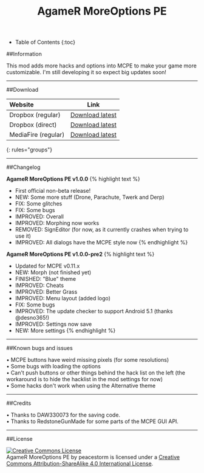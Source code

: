 ﻿---
layout: page
title: "AgameR MoreOptions PE"
excerpt: "This mod adds more hacks and options into MCPE to make your game more customizable!"
comments: true
share: true
---

* Table of Contents
{:toc}

##Information

This mod adds more hacks and options into MCPE to make your game more customizable.
I'm still developing it so expect big updates soon!

---

##Download

| Website | Link    |
|:--------|:-------:|
| Dropbox (regular) | [Download latest](https://www.dropbox.com/s/rby00z7vppup36b/AgameR%20MoreOptions%20PE%20v1.0.0.js?dl=0)|
| Dropbox (direct)  | [Download latest](https://www.dropbox.com/s/rby00z7vppup36b/AgameR%20MoreOptions%20PE%20v1.0.0.js?dl=1)|
| MediaFire (regular) | [Download latest](http://www.mediafire.com/download/4n0w30zv34h1r0y/AgameR_MoreOptions_PE_v1.0.0.js)|


{: rules="groups"}

---

##Changelog

**AgameR MoreOptions PE v1.0.0**
{% highlight text %}
- First official non-beta release!
- NEW: Some more stuff (Drone, Parachute, Twerk and Derp)
- FIX: Some glitches
- FIX: Some bugs
- IMPROVED: Overall
- IMPROVED: Morphing now works
- REMOVED: SignEditor (for now, as it currently crashes when trying to use it)
- IMPROVED: All dialogs have the MCPE style now
{% endhighlight %}

**AgameR MoreOptions PE v1.0.0-pre2**
{% highlight text %}
- Updated for MCPE v0.11.x
- NEW: Morph (not finished yet)
- FINISHED: "Blue" theme
- IMPROVED: Cheats
- IMPROVED: Better Grass
- IMPROVED: Menu layout (added logo)
- FIX: Some bugs
- IMPROVED: The update checker to support Android 5.1 (thanks @desno365!)
- IMPROVED: Settings now save
- NEW: More settings
{% endhighlight %}

<!--**AgameR MoreOptions PE v1.0.0-pre**
{% highlight text %}
- NEW: Zoom
- NEW: InstaMine
- NEW: X-Ray
- NEW: Cheats
- NEW: Knockback
- NEW: 64 item drop
- IMPROVED: Layout
- NEW: An update checker (thanks @desno365!)
- FIX: Some hacks
- More 
{% endhighlight %}

**AgameR MoreOptions PE v1.0 Beta 3**
{% highlight text %}
- NEW: Themes
- NEW: Sneaking
- IMPROVED: Fly
- FIX: Grass being unbreakable
{% endhighlight %}

**AgameR MoreOptions PE v1.0 Beta 2**
{% highlight text %}
- CHANGE: Name changed to AgameR MoreOptions PE
- CHANGE: New icon
- NEW: Coords option
- NEW: Better grass
- NEW: Every item eatable
- NEW: Changelog
- IMPROVED: Some things
{% endhighlight %}

**AgameR Hacked Client PE v1.0 Beta**
{% highlight text %}
- Initial release
{% endhighlight %}-->

---

##Known bugs and issues

• MCPE buttons have weird missing pixels (for some resolutions)<br>
• Some bugs with loading the options<br>
• Can't push buttons or other things behind the hack list on the left (the workaround is to hide the hacklist in the mod settings for now)<br>
• Some hacks don't work when using the Alternative theme

---

##Credits

• Thanks to DAW330073 for the saving code.<br>
• Thanks to RedstoneGunMade for some parts of the MCPE GUI API.

---

##License

<a rel="license" href="http://creativecommons.org/licenses/by-sa/4.0/"><img alt="Creative Commons License" style="border-width:0" src="https://i.creativecommons.org/l/by-sa/4.0/88x31.png" /></a><br /><span xmlns:dct="http://purl.org/dc/terms/" href="http://purl.org/dc/dcmitype/Text" property="dct:title" rel="dct:type">AgameR MoreOptions PE</span> by <span xmlns:cc="http://creativecommons.org/ns#" property="cc:attributionName">peacestorm</span> is licensed under a <a rel="license" href="http://creativecommons.org/licenses/by-sa/4.0/">Creative Commons Attribution-ShareAlike 4.0 International License</a>.
